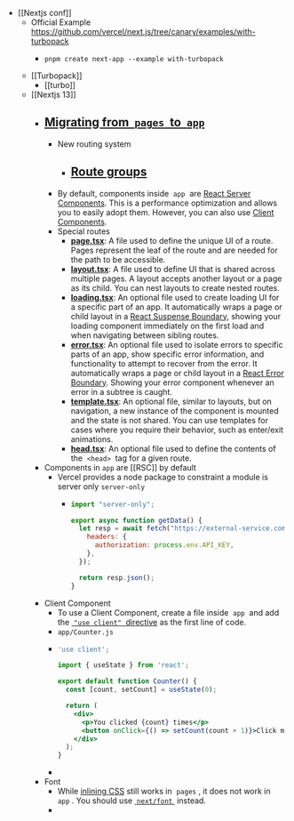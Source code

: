- [[Nextjs conf]]
	- Official Example https://github.com/vercel/next.js/tree/canary/examples/with-turbopack
		- ```
		  pnpm create next-app --example with-turbopack
		  ```
	- [[Turbopack]]
		- [[turbo]]
	- [[Nextjs 13]]
		- ## [Migrating from  `pages`  to  `app` ](https://beta.nextjs.org/docs/upgrade-guide#migrating-from-pages-to-app)
			- New routing system
				- [Route groups](https://beta.nextjs.org/docs/routing/defining-routes#route-groups)
					-
			- By default, components inside  `app`  are [React Server Components](https://beta.nextjs.org/docs/rendering/server-and-client-components). This is a performance optimization and allows you to easily adopt them. However, you can also use [Client Components](https://beta.nextjs.org/docs/rendering/server-and-client-components#client-components).
			- Special routes
				- [**page.tsx**](https://beta.nextjs.org/docs/routing/pages-and-layouts#pages): A file used to define the unique UI of a route. Pages represent the leaf of the route and are needed for the path to be accessible.
				- [**layout.tsx**](https://beta.nextjs.org/docs/routing/pages-and-layouts#layouts): A file used to define UI that is shared across multiple pages. A layout accepts another layout or a page as its child. You can nest layouts to create nested routes.
				- [**loading.tsx**](https://beta.nextjs.org/docs/routing/loading-ui): An optional file used to create loading UI for a specific part of an app. It automatically wraps a page or child layout in a [React Suspense Boundary](https://beta.reactjs.org/apis/react/Suspense#suspense), showing your loading component immediately on the first load and when navigating between sibling routes.
				- [**error.tsx**](https://beta.nextjs.org/docs/routing/error): An optional file used to isolate errors to specific parts of an app, show specific error information, and functionality to attempt to recover from the error. It automatically wraps a page or child layout in a [React Error Boundary](https://reactjs.org/docs/error-boundaries.html). Showing your error component whenever an error in a subtree is caught.
				- [**template.tsx**](https://beta.nextjs.org/docs/routing/pages-and-layouts#templates): An optional file, similar to layouts, but on navigation, a new instance of the component is mounted and the state is not shared. You can use templates for cases where you require their behavior, such as enter/exit animations.
				- [**head.tsx**](https://beta.nextjs.org/docs/routing/pages-and-layouts#modifying-head): An optional file used to define the contents of the  `<head>`  tag for a given route.
		- Components in `app` are [[RSC]] by default
			- Vercel provides a node package to constraint a module is server only `server-only`
				- ```js
				  import "server-only";
				  
				  export async function getData() {
				    let resp = await fetch("https://external-service.com/data", {
				      headers: {
				        authorization: process.env.API_KEY,
				      },
				    });
				  
				    return resp.json();
				  }
				  ```
		- Client Component
			- To use a Client Component, create a file inside  `app`  and add the [ `"use client"`  directive](https://github.com/reactjs/rfcs/pull/227) as the first line of code.
			- `app/Counter.js`
			- ```jsx
			  'use client';
			  
			  import { useState } from 'react';
			  
			  export default function Counter() {
			    const [count, setCount] = useState(0);
			  
			    return (
			      <div>
			        <p>You clicked {count} times</p>
			        <button onClick={() => setCount(count + 1)}>Click me</button>
			      </div>
			    );
			  }
			  ```
			-
		- Font
			- While [inlining CSS](https://nextjs.org/docs/basic-features/font-optimization.md) still works in  `pages` , it does not work in  `app` . You should use [ `next/font` ](https://beta.nextjs.org/docs/optimizing/fonts) instead.
			-